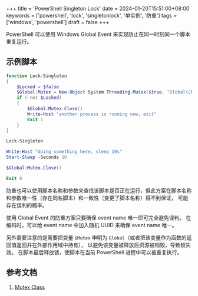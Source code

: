 +++
title = 'PowerShell Singleton Lock'
date = 2024-01-20T15:51:00+08:00
keywords = ['powershell', 'lock', 'singletonlock', '单实例', '防重']
tags = ['windows', 'powershell']
draft = false
+++

PowerShell 可以使用 Windows Global Event 来实现防止在同一时刻同一个脚本重复运行。

## 示例脚本

```powershell
function Lock-Singleton
{
    $Locked = $false
    $Global:Mutex = New-Object System.Threading.Mutex($true, "Global\ChangeToYourUniqueEventNameHere", [ref]$Locked)
    if (-not $Locked)
    {
        $Global:Mutex.Close()
        Write-Host "another process is running now, exit"
        Exit 1
    }
}

Lock-Singleton

Write-Host "doing something here, sleep 10s"
Start-Sleep -Seconds 10

$Global:Mutex.Close()

Exit 0
```

防重也可以使用脚本名称和参数来查找该脚本是否正在运行，但此方案在脚本名称和参数唯一性（存在同名脚本）和一致性（变更了脚本名称）得不到保证，
可能存在误判的概率。

使用 Global Event 的防重方案只要确保 event name 唯一即可完全避免误判。 
在编码时，可以给 event name 中加入随机 UUID 来确保 event name 唯一。

另外需要注意的是需要把变量 `$Mutex` 申明为 `Global`（或者把该变量作为函数的返回值返回并在外部作用域中持有），
以避免该变量被释放后资源被销毁，导致锁失效。
在脚本最后释放锁，使脚本在当前 PowerShell 进程中可以被重复执行。

## 参考文档

1. [Mutex Class](https://learn.microsoft.com/en-us/dotnet/api/system.threading.mutex?view=net-8.0)
